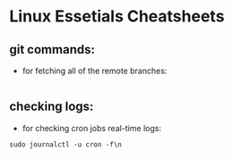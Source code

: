 # Linux Essetials Cheatsheets

## git commands:

- for fetching all of the remote branches:

```

```

## checking logs:

- for checking cron jobs real-time logs:

```
sudo journalctl -u cron -f\n
```
